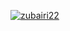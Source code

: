 [![zubairi22](https://circleci.com/gh/zubairi22/expert.svg?style=svg)](https://circleci.com/gh/zubairi22/expert)
